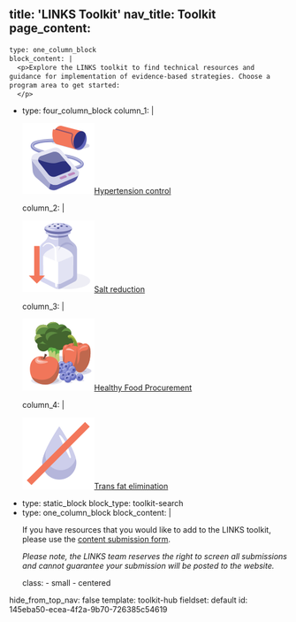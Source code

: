 title: 'LINKS Toolkit'
nav_title: Toolkit
page_content:
  -
    type: one_column_block
    block_content: |
      <p>Explore the LINKS toolkit to find technical resources and guidance for implementation of evidence-based strategies. Choose a program area to get started:
      </p>
  -
    type: four_column_block
    column_1: |
      <p><a href="/toolkit/hypertension-control/" class="img-link hub"><img src="/assets/Icons/BP-Monitor.svg">Hypertension control</a>
      </p>
    column_2: |
      <p><a href="/toolkit/salt-reduction/" class="img-link hub"><img src="/assets/Icons/Reduce-Sodium.svg">Salt reduction</a>
      </p>
    column_3: |
      <p><a href="/toolkit/healthy-food-procurement/" class="img-link hub"><img src="/assets/Icons/Fruit-Veg-Color.svg">Healthy Food Procurement</a>
      </p>
    column_4: |
      <p><a href="/toolkit/trans-fat-elimination/" class="img-link hub"><img src="/assets/Icons/Trans-Fat.svg">Trans fat elimination</a>
      </p>
  -
    type: static_block
    block_type: toolkit-search
  -
    type: one_column_block
    block_content: |
      <p>If you have resources that you would like to add to the LINKS toolkit, please use the <a href="https://docs.google.com/forms/d/e/1FAIpQLSdgHyyph7UmHhHWQjk3gA8ORElHuFfRYOm2WjF4pB9VK030oA/viewform" target="_blank" "="">content submission form</a>.
      </p>
      <p><em>Please note, the LINKS team reserves the right to screen all submissions and cannot guarantee your submission will be posted to the website.</em>
      </p>
    class:
      - small
      - centered
hide_from_top_nav: false
template: toolkit-hub
fieldset: default
id: 145eba50-ecea-4f2a-9b70-726385c54619
